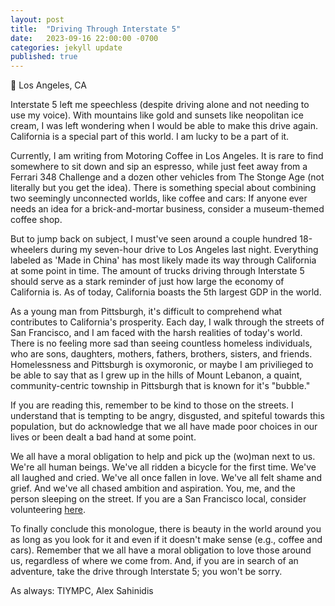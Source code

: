 ```yaml
---
layout: post
title:  "Driving Through Interstate 5"
date:   2023-09-16 22:00:00 -0700
categories: jekyll update
published: true
---
```

📍 Los Angeles, CA

Interstate 5 left me speechless (despite driving alone and not needing to use my voice). With mountains like gold and sunsets like neopolitan ice cream, I was left wondering when I would be able to make this drive again. California is a special part of this world. I am lucky to be a part of it.

Currently, I am writing from Motoring Coffee in Los Angeles. It is rare to find somewhere to sit down and sip an espresso, while just feet away from a Ferrari 348 Challenge and a dozen other vehicles from The Stonge Age (not literally but you get the idea). There is something special about combining two seemingly unconnected worlds, like coffee and cars: If anyone ever needs an idea for a brick-and-mortar business, consider a museum-themed coffee shop.

But to jump back on subject, I must've seen around a couple hundred 18-wheelers during my seven-hour drive to Los Angeles last night. Everything labeled as 'Made in China' has most likely made its way through California at some point in time. The amount of trucks driving through Interstate 5 should serve as a stark reminder of just how large the economy of California is. As of today, California boasts the 5th largest GDP in the world.

As a young man from Pittsburgh, it's difficult to comprehend what contributes to California's prosperity. Each day, I walk through the streets of San Francisco, and I am faced with the harsh realities of today's world. There is no feeling more sad than seeing countless homeless individuals, who are sons, daughters, mothers, fathers, brothers, sisters, and friends. Homelessness and Pittsburgh is oxymoronic, or maybe I am privilieged to be able to say that as I grew up in the hills of Mount Lebanon, a quaint, community-centric township in Pittsburgh that is known for it's "bubble."

If you are reading this, remember to be kind to those on the streets. I understand that is tempting to be angry, disgusted, and spiteful towards this population, but do acknowledge that we all have made poor choices in our lives or been dealt a bad hand at some point.

We all have a moral obligation to help and pick up the (wo)man next to us. We're all human beings. We've all ridden a bicycle for the first time. We've all laughed and cried. We've all once fallen in love. We've all felt shame and grief. And we've all chased ambition and aspiration. You, me, and the person sleeping on the street. If you are a San Francisco local, consider volunteering [here](https://www.sfmfoodbank.org/volunteer/).

To finally conclude this monologue, there is beauty in the world around you as long as you look for it and even if it doesn't make sense (e.g., coffee and cars). Remember that we all have a moral obligation to love those around us, regardless of where we come from. And, if you are in search of an adventure, take the drive through Interstate 5; you won't be sorry.

As always: TIYMPC,
Alex Sahinidis